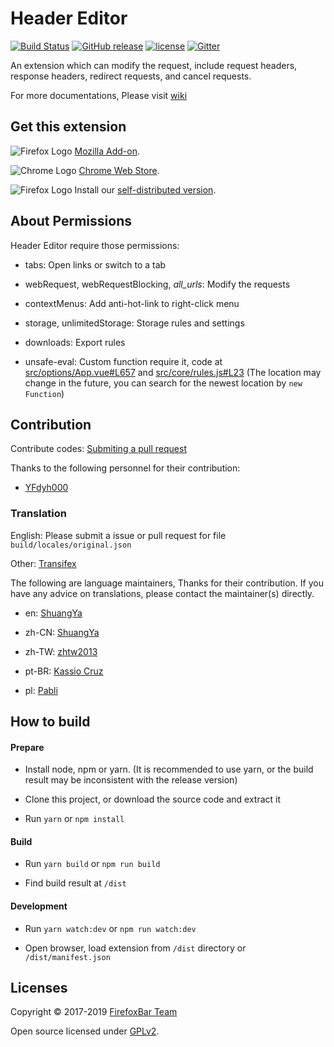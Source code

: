 # Header Editor

[![Build Status](
https://img.shields.io/travis/FirefoxBar/HeaderEditor/master.svg?style=flat-square)](https://travis-ci.org/FirefoxBar/HeaderEditor)
[![GitHub release](https://img.shields.io/github/release/FirefoxBar/HeaderEditor.svg?style=flat-square)](https://github.com/FirefoxBar/HeaderEditor/releases)
[![license](https://img.shields.io/github/license/FirefoxBar/HeaderEditor.svg?style=flat-square)](https://github.com/FirefoxBar/HeaderEditor/blob/master/LICENSE)
[![Gitter](https://img.shields.io/gitter/room/FirefoxBar/HeaderEditor.svg?style=flat-square)](https://gitter.im/FirefoxBar/HeaderEditor)

An extension which can modify the request, include request headers, response headers, redirect requests, and cancel requests.

For more documentations, Please visit [wiki](https://github.com/FirefoxBar/HeaderEditor/wiki)

## Get this extension

![Firefox Logo](https://cdnjs.cloudflare.com/ajax/libs/browser-logos/42.8.0/firefox/firefox_16x16.png) [Mozilla Add-on](https://addons.mozilla.org/en-US/firefox/addon/header-editor/).

![Chrome Logo](https://cdnjs.cloudflare.com/ajax/libs/browser-logos/42.8.0/chrome/chrome_16x16.png) [Chrome Web Store](https://chrome.google.com/webstore/detail/header-editor/eningockdidmgiojffjmkdblpjocbhgh).

![Firefox Logo](https://cdnjs.cloudflare.com/ajax/libs/browser-logos/42.8.0/firefox/firefox_16x16.png) Install our [self-distributed version](https://github.com/FirefoxBar/HeaderEditor/releases).

## About Permissions

Header Editor require those permissions:

* tabs: Open links or switch to a tab

* webRequest, webRequestBlocking, _all_urls_: Modify the requests

* contextMenus: Add anti-hot-link to right-click menu

* storage, unlimitedStorage: Storage rules and settings

* downloads: Export rules

* unsafe-eval: Custom function require it, code at [src/options/App.vue#L657](https://github.com/FirefoxBar/HeaderEditor/blob/master/src/options/App.vue#L657) and [src/core/rules.js#L23](https://github.com/FirefoxBar/HeaderEditor/blob/master/src/core/rules.js#L23) (The location may change in the future, you can search for the newest location by `new Function`)

## Contribution

Contribute codes: [Submiting a pull request](https://github.com/FirefoxBar/HeaderEditor/compare)

Thanks to the following personnel for their contribution:

* [YFdyh000](https://github.com/yfdyh000)

### Translation

English: Please submit a issue or pull request for file `build/locales/original.json`

Other: [Transifex](https://www.transifex.com/sytec/header-editor/)

The following are language maintainers, Thanks for their contribution. If you have any advice on translations, please contact the maintainer(s) directly.

* en: [ShuangYa](https://github.com/sylingd)

* zh-CN: [ShuangYa](https://github.com/sylingd)

* zh-TW: [zhtw2013](https://github.com/zhtw2013)

* pt-BR: [Kassio Cruz](https://www.transifex.com/user/profile/kassiocs/)

* pl: [Pabli](https://github.com/pabli24)

## How to build

#### Prepare

* Install node, npm or yarn. (It is recommended to use yarn, or the build result may be inconsistent with the release version)

* Clone this project, or download the source code and extract it

* Run `yarn` or `npm install`

#### Build

* Run `yarn build` or `npm run build`

* Find build result at `/dist`

#### Development

* Run `yarn watch:dev` or `npm run watch:dev`

* Open browser, load extension from `/dist` directory or `/dist/manifest.json`

## Licenses

Copyright © 2017-2019 [FirefoxBar Team](http://team.firefoxcn.net)

Open source licensed under [GPLv2](LICENSE).